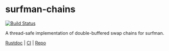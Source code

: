 # surfman-chains

[![Build Status](https://travis-ci.org/asajeffrey/surfman-chains.svg?branch=master)](https://travis-ci.org/asajeffrey/surfman-chains)

A thread-safe implementation of double-buffered swap chains for surfman.

[Rustdoc](https://asajeffrey.github.io/surfman-chains/target/doc/surfman_chains/)
| [CI](https://travis-ci.com/asajeffrey/surfman-chains)
| [Repo](https://github.com/asajeffrey/surfman-chains/)
